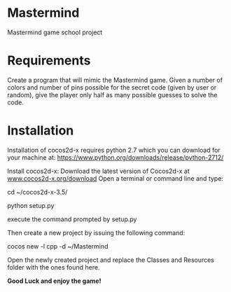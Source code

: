 # Mastermind

Mastermind game school project 

# Requirements
 Create a program that will mimic the Mastermind game.  Given a number of colors and number 
 of pins possible for the secret code (given by user or random), give the player only half 
 as many possible guesses to solve the code.

# Installation
Installation of cocos2d-x requires python 2.7 which you can download for your machine at:
https://www.python.org/downloads/release/python-2712/

Install cocos2d-x:
Download the latest version of Cocos2d-x at www.cocos2d-x.org/download
Open a terminal or command line and type:

cd ~/cocos2d-x-3.5/

python setup.py

execute the command prompted by setup.py

Then create a new project by issuing the following command:

cocos new -l cpp -d ~/Mastermind

Open the newly created project and replace the Classes and Resources folder with the ones 
found here.

<strong>Good Luck and enjoy the game!<strong>
